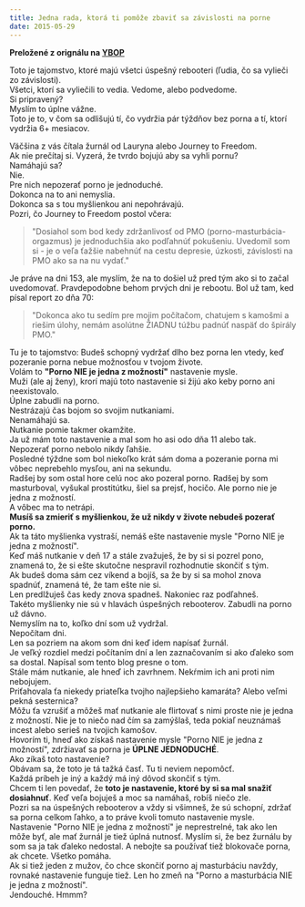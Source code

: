 ```yaml
---
title: Jedna rada, ktorá ti pomôže zbaviť sa závislosti na porne
date: 2015-05-29
---
```


**Preložené z orignálu na [YBOP](http://yourbrainonporn.com/im-going-reveal-you-1-secret-overcome-pornography-addiction)**

<!-- PREVIEW -->

Toto je tajomstvo, ktoré majú všetci úspešný rebooteri (ľudia, čo sa vylieči zo závislosti).</br>
Všetci, ktorí sa vyliečili to vedia. Vedome, alebo podvedome.</br>
Si pripravený?</br>
Myslím to úplne vážne.</br>
Toto je to, v čom sa odlišujú tí, čo vydržia pár týždňov bez porna a tí, ktorí vydržia 6+ mesiacov.

<!-- PREVIEW -->

Väčšina z vás čítala žurnál od Lauryna alebo Journey to Freedom.</br>
Ak nie prečítaj si. Vyzerá, že tvrdo bojujú aby sa vyhli pornu?</br>
Namáhajú sa?</br>
Nie.</br>
Pre nich nepozerať porno je jednoduché.</br>
Dokonca na to ani nemyslia.</br>
Dokonca sa s tou myšlienkou ani nepohrávajú.</br>
Pozri, čo Journey to Freedom postol včera:

>"Dosiahol som bod kedy zdržanlivosť od PMO (porno-masturbácia-orgazmus) je jednoduchšia ako podľahnúť pokušeniu. Uvedomil som si - je o veľa ťažšie nabehnúť na cestu depresie, úzkosti, závislosti na PMO ako sa na nu vydať."

Je práve na dni 153, ale myslím, že na to došiel už pred tým ako si to začal uvedomovať. Pravdepodobne behom prvých dni je rebootu.
Bol už tam, ked písal report zo dňa 70:

>"Dokonca ako tu sedím pre mojim počítačom, chatujem s kamošmi a riešim úlohy, nemám asolútne ŽIADNU túžbu padnúť naspäť do špirály PMO."

Tu je to tajomstvo:
Budeš schopný vydržať dlho bez porna len vtedy, keď pozeranie porna nebue možnosťou v tvojom živote.</br>
Volám to **"Porno NIE je jedna z možností"** nastavenie mysle.</br>
Muži (ale aj ženy), krorí majú toto nastavenie si žijú ako keby porno ani neexistovalo.</br>
Úplne zabudli na porno.</br>
Nestrázajú čas bojom so svojim nutkaniami.</br>
Nenamáhajú sa.</br>
Nutkanie pomie takmer okamžite.</br>
Ja už mám toto nastavenie a mal som ho asi odo dňa 11 alebo tak. Nepozerať porno nebolo nikdy ľahšie.</br>
Posledné týždne som bol niekoľko krát sám doma a pozeranie porna mi vôbec neprebehlo mysľou, ani na sekundu.</br>
Radšej by som ostal hore celú noc ako pozeral porno. Radšej by som masturboval, vyšukal prostitútku, šiel sa prejsť, hocičo. Ale porno nie je jedna z možností.</br>
A vôbec ma to netrápi.</br>
**Musíš sa zmieriť s myšlienkou, že už nikdy v živote nebudeš pozerať porno.**</br>
Ak ta táto myšlienka vystraší, nemáš ešte nastavenie mysle "Porno NIE je jedna z možností".</br>
Keď máš nutkanie v deň 17 a stále zvažuješ, že by si si pozrel pono, znamená to, že si ešte skutočne nespravil rozhodnutie skončiť s tým.</br>
Ak budeš doma sám cez víkend a bojíš, sa že by si sa mohol znova spadnúť, znamená té, že tam ešte nie si.</br>
Len predlžuješ čas kedy znova spadneš. Nakoniec raz podľahneš.</br>
Takéto myšlienky nie sú v hlavách úspešných rebooterov. Zabudli na porno už dávno.</br>
Nemyslím na to, koľko dní som už vydržal.</br>
Nepočítam dni.</br>
Len sa pozriem na akom som dni keď idem napísať žurnál.</br>
Je veľký rozdiel medzi počítaním dní a len zaznačovaním si ako ďaleko som sa dostal. Napísal som tento blog presne o tom.</br>
Stále mám nutkanie, ale hneď ich zavrhnem. Nekŕmim ich ani proti nim nebojujem.</br>
Priťahovala ťa niekedy priateľka tvojho najlepšieho kamaráta? Alebo veľmi pekná sesternica?</br>
Môžu ťa vzrušiť a môžeš mať nutkanie ale flirtovať s nimi proste nie je jedna z možností. Nie je to niečo nad čím sa zamýšlaš, teda pokiaľ neuznámaš incest alebo serieš na tvojich kamošov.</br>
Hovorím ti, hneď ako získaš nastavenie mysle "Porno NIE je jedna z možností", zdržiavať sa porna je  **ÚPLNE JEDNODUCHÉ**.</br>
Ako zíkaš toto nastavenie?</br>
Obávam sa, že toto je tá tažká časť. Tu ti neviem nepomôcť.</br>
Každá príbeh je iný a každý má iný dôvod skončiť s tým.</br>
Chcem ti len povedať, že **toto je nastavenie, ktoré by si sa mal snažiť dosiahnuť**. Keď veľa bojuješ a moc sa namáhaš, robíš niečo zle.</br>
Pozri sa na úspešných rebooterov a vždy si všimneš, že sú schopní, zdržať sa porna celkom ľahko, a to práve kvoli tomuto nastavenie mysle.</br>
Nastavenie "Porno NIE je jedna z možností" je neprestrelné, tak ako len môže byť, ale mať žurnál je tiež úplná nutnosť. Myslím si, že bez žurnálu by som sa ja tak ďaleko nedostal. A nebojte sa používať tiež blokovače porna, ak chcete. Všetko pomáha.</br>
Ak si tiež jeden z mužov, čo chce skončiť porno aj masturbáciu navždy, rovnaké nastavenie funguje tiež. Len ho zmeň na "Porno a masturbácia NIE je jedna z možností".</br>
Jendouché. Hmmm?
